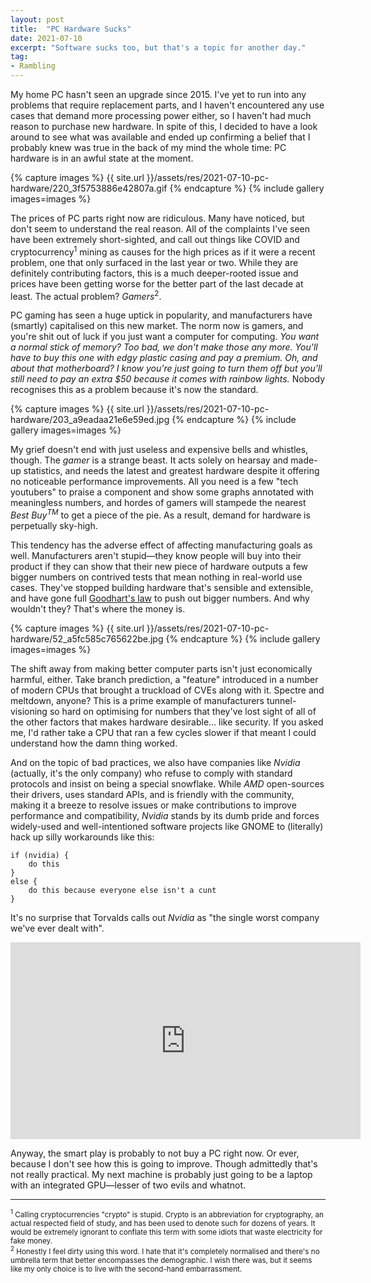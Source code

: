 ```yaml
---
layout: post
title:  "PC Hardware Sucks"
date: 2021-07-10
excerpt: "Software sucks too, but that's a topic for another day."
tag:
- Rambling
---
```


My home PC hasn't seen an upgrade since 2015. I've yet to run into any problems that require replacement parts, and I haven't encountered any use cases that demand more processing power either, so I haven't had much reason to purchase new hardware. In spite of this, I decided to have a look around to see what was available and ended up confirming a belief that I probably knew was true in the back of my mind the whole time: PC hardware is in an awful state at the moment.

{% capture images %}
    {{ site.url }}/assets/res/2021-07-10-pc-hardware/220_3f5753886e42807a.gif
{% endcapture %}
{% include gallery images=images %}

The prices of PC parts right now are ridiculous. Many have noticed, but don't seem to understand the real reason. All of the complaints I've seen have been extremely short-sighted, and call out things like COVID and cryptocurrency<sup>1</sup> mining as causes for the high prices as if it were a recent problem, one that only surfaced in the last year or two. While they are definitely contributing factors, this is a much deeper-rooted issue and prices have been getting worse for the better part of the last decade at least. The actual problem? _Gamers_<sup>2</sup>.

PC gaming has seen a huge uptick in popularity, and manufacturers have (smartly) capitalised on this new market. The norm now is gamers, and you're shit out of luck if you just want a computer for computing. _You want a normal stick of memory? Too bad, we don't make those any more. You'll have to buy this one with edgy plastic casing and pay a premium. Oh, and about that motherboard? I know you're just going to turn them off but you'll still need to pay an extra $50 because it comes with rainbow lights._ Nobody recognises this as a problem because it's now the standard.

{% capture images %}
    {{ site.url }}/assets/res/2021-07-10-pc-hardware/203_a9eadaa21e6e59ed.jpg
{% endcapture %}
{% include gallery images=images %}

My grief doesn't end with just useless and expensive bells and whistles, though. The _gamer_ is a strange beast. It acts solely on hearsay and made-up statistics, and needs the latest and greatest hardware despite it offering no noticeable performance improvements. All you need is a few "tech youtubers" to praise a component and show some graphs annotated with meaningless numbers, and hordes of gamers will stampede the nearest _Best Buy<sup>TM</sup>_ to get a piece of the pie. As a result, demand for hardware is perpetually sky-high.

This tendency has the adverse effect of affecting manufacturing goals as well. Manufacturers aren't stupid—they know people will buy into their product if they can show that their new piece of hardware outputs a few bigger numbers on contrived tests that mean nothing in real-world use cases. They've stopped building hardware that's sensible and extensible, and have gone full [Goodhart's law](https://en.wikipedia.org/wiki/Goodhart's_law) to push out bigger numbers. And why wouldn't they? That's where the money is.

{% capture images %}
    {{ site.url }}/assets/res/2021-07-10-pc-hardware/52_a5fc585c765622be.jpg
{% endcapture %}
{% include gallery images=images %}

The shift away from making better computer parts isn't just economically harmful, either. Take branch prediction, a "feature" introduced in a number of modern CPUs that brought a truckload of CVEs along with it. Spectre and meltdown, anyone? This is a prime example of manufacturers tunnel-visioning so hard on optimising for numbers that they've lost sight of all of the other factors that makes hardware desirable... like security. If you asked me, I'd rather take a CPU that ran a few cycles slower if that meant I could understand how the damn thing worked.

And on the topic of bad practices, we also have companies like _Nvidia_ (actually, it's the only company) who refuse to comply with standard protocols and insist on being a special snowflake. While _AMD_ open-sources their drivers, uses standard APIs, and is friendly with the community, making it a breeze to resolve issues or make contributions to improve performance and compatibility, _Nvidia_ stands by its dumb pride and forces widely-used and well-intentioned software projects like GNOME to (literally) hack up silly workarounds like this:

```
if (nvidia) {
    do this
}
else {
    do this because everyone else isn't a cunt
}
```

It's no surprise that Torvalds calls out _Nvidia_ as "the single worst company we've ever dealt with".

<iframe width="560" height="315" src="https://www.youtube.com/embed/_36yNWw_07g" title="YouTube video player" frameborder="0" allow="accelerometer; autoplay; clipboard-write; encrypted-media; gyroscope; picture-in-picture" allowfullscreen></iframe>

Anyway, the smart play is probably to not buy a PC right now. Or ever, because I don't see how this is going to improve. Though admittedly that's not really practical. My next machine is probably just going to be a laptop with an integrated GPU—lesser of two evils and whatnot.

---

<small>
<sup>1</sup> Calling cryptocurrencies "crypto" is stupid. Crypto is an abbreviation for cryptography, an actual respected field of study, and has been used to denote such for dozens of years. It would be extremely ignorant to conflate this term with some idiots that waste electricity for fake money.
<br>
<sup>2</sup> Honestly I feel dirty using this word. I hate that it's completely normalised and there's no umbrella term that better encompasses the demographic. I wish there was, but it seems like my only choice is to live with the second-hand embarrassment.
</small>
